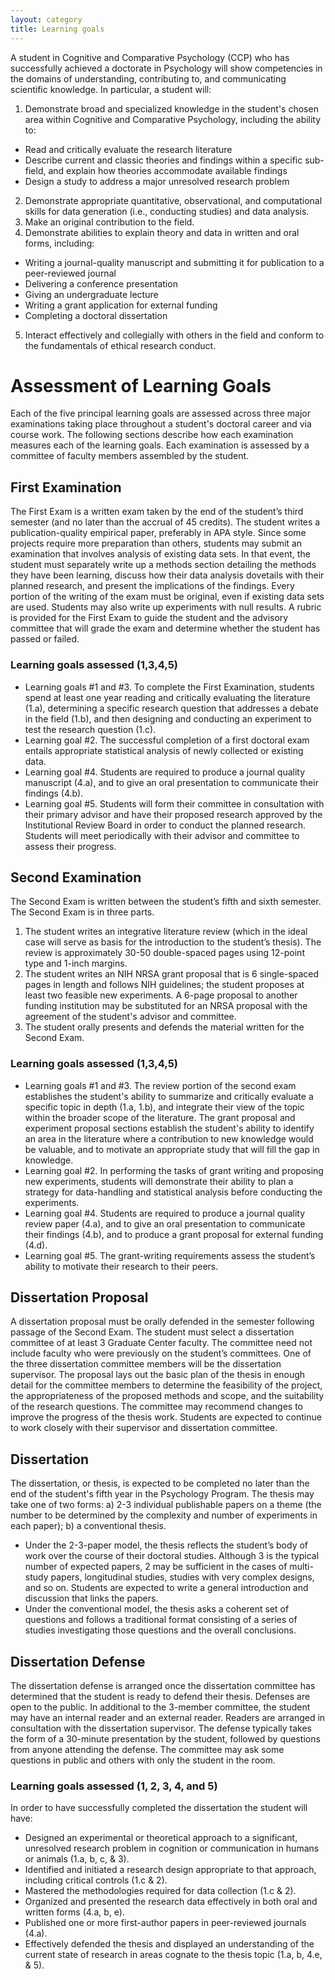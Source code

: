 ```yaml
---
layout: category
title: Learning goals
---
```


A student in Cognitive and Comparative Psychology (CCP) who has successfully achieved a doctorate in Psychology will show competencies in the domains of understanding, contributing to, and communicating scientific knowledge.  In particular, a student will:

1. Demonstrate broad and specialized knowledge in the student's chosen area within Cognitive and Comparative Psychology, including the ability to:
  - Read and critically evaluate the research literature
  - Describe current and classic theories and findings within a specific sub-field, and explain how theories accommodate available findings
  - Design a study to address a major unresolved research problem
2. Demonstrate appropriate quantitative, observational, and computational skills for data  generation (i.e., conducting studies) and data analysis.
3. Make an original contribution to the field.
4. Demonstrate abilities to explain theory and data in written and oral forms, including:
  - Writing a journal-quality manuscript and submitting it for publication to a peer-reviewed journal
  - Delivering a conference presentation
  - Giving an undergraduate lecture
  - Writing a grant application for external funding
  - Completing a doctoral dissertation
5. Interact effectively and collegially with others in the field and conform to the fundamentals of ethical research conduct.


# Assessment of Learning Goals

Each of the five principal learning goals are assessed across three major examinations taking place throughout a student's doctoral career and via course work. The following sections describe how each examination measures each of the learning goals. Each examination is assessed by a committee of faculty members assembled by the student.


## First Examination

The First Exam is a written exam taken by the end of the student’s third semester (and no later than the accrual of 45 credits). The student writes a publication-quality empirical paper, preferably in APA style. Since some projects require more preparation than others, students may submit an examination that involves analysis of existing data sets. In that event, the student must separately write up a methods section detailing the methods they have been learning, discuss how their data analysis dovetails with their planned research, and present the implications of the findings. Every portion of the writing of the exam must be original, even if existing data sets are used. Students may also write up experiments with null results. A rubric is provided for the First Exam to guide the student and the advisory committee that will grade the exam and determine whether the student has passed or failed.

### Learning goals assessed (1,3,4,5)

- Learning goals #1 and #3. To complete the First Examination, students spend at least one year reading and critically evaluating the literature (1.a), determining a specific research question that addresses a debate in the field (1.b), and then designing and conducting an experiment to test the research question (1.c).
- Learning goal #2. The successful completion of a first doctoral exam entails appropriate statistical analysis of newly collected or existing data.
- Learning goal #4.  Students are required to produce a journal quality manuscript (4.a), and to give an oral presentation to communicate their findings (4.b).
- Learning goal #5. Students will form their committee in consultation with their primary advisor and have their proposed research approved by the Institutional Review Board in order to conduct the planned research.  Students will meet periodically with their advisor and committee to assess their progress.


## Second Examination

The Second Exam is written between the student’s fifth and sixth semester. The Second Exam is in three parts.
1. The student writes an integrative literature review (which in the ideal case will serve as basis for the introduction to the student’s thesis). The review is approximately 30-50 double-spaced pages using 12-point type and 1-inch margins.
2. The student writes an NIH NRSA grant proposal that is 6 single-spaced pages in length and follows NIH guidelines; the student proposes at least two feasible new experiments. A 6-page proposal to another funding institution may be substituted for an NRSA proposal with the agreement of the student's advisor and committee.
3. The student orally presents and defends the material written for the Second Exam.

### Learning goals assessed (1,3,4,5)

- Learning goals #1 and #3. The review portion of the second exam establishes the student's ability to summarize and critically evaluate a specific topic in depth (1.a, 1.b), and integrate their view of the topic within the broader scope of the literature. The grant proposal and experiment proposal sections establish the student's ability to identify an area in the literature where a contribution to new knowledge would be valuable, and to motivate an appropriate study that will fill the gap in knowledge.
- Learning goal #2. In performing the tasks of grant writing and proposing new experiments, students will demonstrate their ability to plan a strategy for data-handling and statistical analysis before conducting the experiments.
- Learning goal #4. Students are required to produce a journal quality review paper (4.a), and to give an oral presentation to communicate their findings (4.b), and to produce a grant proposal for external funding (4.d).
- Learning goal #5. The grant-writing requirements assess the student’s ability to motivate their research to their peers.

## Dissertation Proposal

A dissertation proposal must be orally defended in the semester following passage of the Second Exam. The student must select a dissertation committee of at least 3 Graduate Center faculty.  The committee need not include faculty who were previously on the student’s committees.  One of the three dissertation committee members will be the dissertation supervisor.  The proposal lays out the basic plan of the thesis in enough detail for the committee members to determine the feasibility of the project, the appropriateness of the proposed methods and scope, and the suitability of the research questions.  The committee may recommend changes to improve the progress of the thesis work.  Students are expected to continue to work closely with their supervisor and dissertation committee.

## Dissertation

The dissertation, or thesis, is expected to be completed no later than the end of the student's fifth year in the Psychology Program.  The thesis may take one of two forms:  a) 2-3 individual publishable papers on a theme (the number to be determined by the complexity and number of experiments in each paper); b) a conventional thesis.
- Under the 2-3-paper model, the thesis reflects the student’s body of work over the course of their doctoral studies. Although 3 is the typical number of expected papers, 2 may be sufficient in the cases of multi-study papers, longitudinal studies, studies with very complex designs, and so on.  Students are expected to write a general introduction and discussion that links the papers.
- Under the conventional model, the thesis asks a coherent set of questions and follows a traditional format consisting of a series of studies investigating those questions and the overall conclusions.


## Dissertation Defense

The dissertation defense is arranged once the dissertation committee has determined that the student is ready to defend their thesis.  Defenses are open to the public.  In additional to the 3-member committee, the student may have an internal reader and an external reader.  Readers are arranged in consultation with the dissertation supervisor.  The defense typically takes the form of a 30-minute presentation by the student, followed by questions from anyone attending the defense.  The committee may ask some questions in public and others with only the student in the room.

### Learning goals assessed (1, 2, 3, 4, and 5)

In order to have successfully completed the dissertation the student will have:

- Designed an experimental or theoretical approach to a significant, unresolved research problem in cognition or communication in humans or animals (1.a, b, c, & 3).
- Identified and initiated a research design appropriate to that approach, including critical controls (1.c & 2).
- Mastered the methodologies required for data collection (1.c & 2).
- Organized and presented the research data effectively in both oral and written forms (4.a, b, e).
- Published one or more first-author papers in peer-reviewed journals (4.a).
- Effectively defended the thesis and displayed an understanding of the current state of research in areas cognate to the thesis topic (1.a, b, 4.e, & 5).
